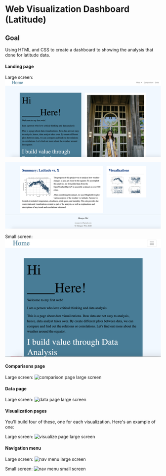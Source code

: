 # Web Visualization Dashboard (Latitude)

## Goal

Using HTML and CSS to create a dashboard to showing the analysis that done for latitude data.




#### Landing page

Large screen:
![Landing page large screen](Images/00.png)

![Landing page](Images/01.png)

Small screen:
![Landing page small screen](Images/02.png)


#### Comparisons page

Large screen:
![comparison page large screen](Images/comparison-lg.png)

#### Data page

Large screen:
![data page large screen](Images/data-lg.png)

#### Visualization pages

You'll build four of these, one for each visualization. Here's an example of one:

Large screen:
![visualize page large screen](Images/visualize-lg.png)

#### Navigation menu

Large screen:
![nav menu large screen](Images/nav-lg.png)

Small screen:
![nav menu small screen](Images/nav-sm.png)
